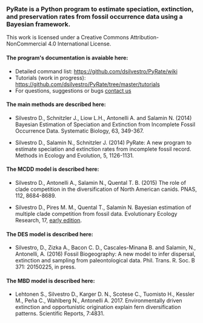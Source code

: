 ### PyRate is a Python program to estimate speciation, extinction, and preservation rates from fossil occurrence data using a Bayesian framework. 

This work is licensed under a Creative Commons Attribution-NonCommercial 4.0 International License.

#### The program's documentation is avaiable here: 
* Detailed command list: https://github.com/dsilvestro/PyRate/wiki
* Tutorials (work in progress): https://github.com/dsilvestro/PyRate/tree/master/tutorials
* For questions, suggestions or bugs [contact us](mailto:pyrate.help@gmail.com)



#### The main methods are described here:

* Silvestro D., Schnitzler J., Liow L.H., Antonelli A. and Salamin N. (2014) Bayesian Estimation of Speciation and Extinction from Incomplete Fossil Occurrence Data. Systematic Biology, 63, 349-367.

* Silvestro D., Salamin N., Schnitzler J. (2014) PyRate: A new program to estimate speciation and extinction rates from incomplete fossil record. Methods in Ecology and Evolution, 5, 1126-1131.

#### The MCDD model is described here: 

* Silvestro D., Antonelli A., Salamin N., Quental T. B. (2015) The role of clade competition in the diversification of North American canids. PNAS, 112, 8684-8689.

* Silvestro D., Pires M. M., Quental T., Salamin N. Bayesian estimation of 	multiple clade competition from fossil data. Evolutionary Ecology Research, 	17, [early edition](http://www.evolutionary-ecology.com/issues/forthcoming/ar3010.pdf).

#### The DES model is described here:

* Silvestro, D., Zizka A., Bacon C. D., Cascales-Minana B. and Salamin, N., Antonelli, A. (2016) Fossil Biogeography: A new model to infer dispersal, extinction and sampling from paleontological data. Phil. Trans. R. Soc. B 371: 20150225, in press.

#### The MBD model is described here:

* Lehtonen S., Silvestro D., Karger D. N., Scotese C., Tuomisto H., Kessler M., Peña C., Wahlberg N., Antonelli A. 2017. Environmentally driven extinction and opportunistic origination explain fern diversification patterns. Scientific Reports, 7:4831.

